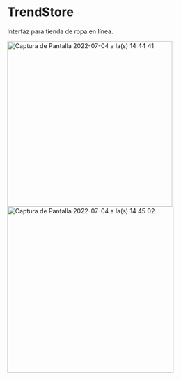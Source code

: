 # TrendStore

Interfaz para tienda de ropa en línea.


<img width="379" alt="Captura de Pantalla 2022-07-04 a la(s) 14 44 41" src="https://user-images.githubusercontent.com/92069979/177210316-ad4c69fc-51a3-4f79-a046-e22db6fa6d27.png">


<img width="382" alt="Captura de Pantalla 2022-07-04 a la(s) 14 45 02" src="https://user-images.githubusercontent.com/92069979/177210325-62060682-f969-48bd-bc16-dad4a19531bf.png">

